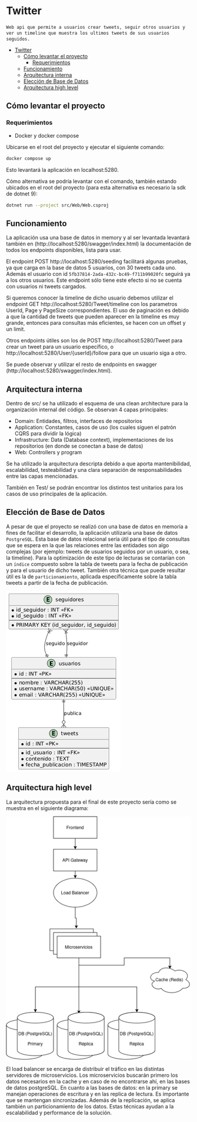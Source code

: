 # Twitter
  
    Web api que permite a usuarios crear tweets, seguir otros usuarios y ver un timeline que muestra los ultimos tweets de sus usuarios seguidos.

- [Twitter](#twitter)
  - [Cómo levantar el proyecto](#cómo-levantar-el-proyecto)
    - [Requerimientos](#requerimientos)
  - [Funcionamiento](#funcionamiento)
  - [Arquitectura interna](#arquitectura-interna)
  - [Elección de Base de Datos](#elección-de-base-de-datos)
  - [Arquitectura high level](#arquitectura-high-level)

## Cómo levantar el proyecto

### Requerimientos
- Docker y docker compose

Ubicarse en el root del proyecto y ejecutar el siguiente comando:

```sh
docker compose up
```
Esto levantará la aplicación en localhost:5280.

Cómo alternativa se podría levantar con el comando, también estando ubicados en el root del proyecto (para esta alternativa es necesario la sdk de dotnet 9):
```sh
dotnet run --project src/Web/Web.csproj
```

## Funcionamiento
La aplicación usa una base de datos in memory y al ser levantada levantará también en (http://localhost:5280/swagger/index.html) la documentación de todos los endpoints disponibles, lista para usar.

El endpoint POST http://localhost:5280/seeding facilitará algunas pruebas, ya que carga en la base de datos 5 usuarios, con 30 tweets cada uno. Además el usuario con id `5fb37814-2ada-432c-bc49-f711b99020fc` seguirá ya a los otros usuarios. Este endpoint sólo tiene este efecto si no se cuenta con usuarios ni tweets cargados.

Si queremos conocer la timeline de dicho usuario debemos utilizar el endpoint GET http://localhost:5280/Tweet/timeline con los parametros UserId, Page y PageSize correspondientes. El uso de paginación es debido a que la cantidad de tweets que pueden aparecer en la timeline es muy grande, entonces para consultas más eficientes, se hacen con un offset y un limit.

Otros endpoints útiles son los de POST http://localhost:5280/Tweet para crear un tweet para un usuario específico, o http://localhost:5280/User/{userId}/follow para que un usuario siga a otro.

Se puede observar y utilizar el resto de endpoints en swagger (http://localhost:5280/swagger/index.html).

## Arquitectura interna

Dentro de src/ se ha utilizado el esquema de una clean architecture para la organización internal del código. Se observan 4 capas principales:
- Domain: Entidades, filtros, interfaces de repositorios
- Application: Constantes, casos de uso (los cuales siguen el patrón CQRS para dividir la lógica)
- Infrastructure: Data (Database context), implementaciones de los repositorios (en donde se conectan a base de datos)
- Web: Controllers y program

Se ha utilizado la arquitectura descripta debido a que aporta mantenibilidad, escalabilidad, testeabilidad y una clara separación de responsabilidades entre las capas mencionadas.

También en Test/ se podrán encontrar los distintos test unitarios para los casos de uso principales de la aplicación.

## Elección de Base de Datos

A pesar de que el proyecto se realizó con una base de datos en memoria a fines de facilitar el desarrollo,
la aplicación utilizaría una base de datos `PostgreSQL`. Esta base de datos relacional sería útil para el tipo de consultas que se espera en la que las relaciones entre las entidades son algo complejas (por ejemplo: tweets de usuarios seguidos por un usuario, o sea, la timeline). Para la optimización de este tipo de lecturas se contarían con un `índice` compuesto sobre la tabla de tweets para la fecha de publicación y para el usuario de dicho tweet. También otra técnica que puede resultar útil es la de `particionamiento`, aplicada específicamente sobre la tabla tweets a partir de la fecha de publicación.

![DER Diagram](docs/der.png)

## Arquitectura high level
La arquitectura propuesta para el final de este proyecto sería como se muestra en el siguiente diagrama:

![Architecture Diagram](docs/architecture.png)

El load balancer se encarga de distribuir el tráfico en las distintas servidores de microservicios. Los microservicios buscarán primero los datos necesarios en la cache y en caso de no encontrarse ahí, en las bases de datos postgreSQL. En cuanto a las bases de datos: en la primary se manejan operaciones de escritura y en las replica de lectura. Es importante que se mantengan sincronizadas. Además de la replicación, se aplica también un particionamiento de los datos. Estas técnicas ayudan a la escalabilidad y performance de la solución.
